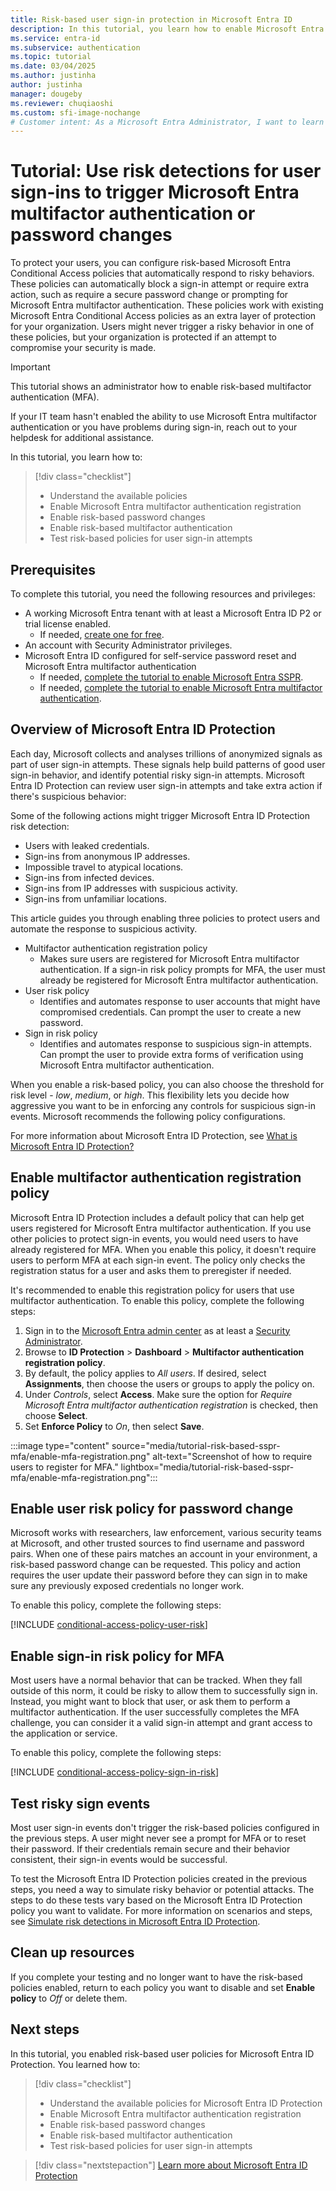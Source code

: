 ```yaml
---
title: Risk-based user sign-in protection in Microsoft Entra ID
description: In this tutorial, you learn how to enable Microsoft Entra ID Protection to protect users when risky sign-in behavior is detected on their account.
ms.service: entra-id
ms.subservice: authentication
ms.topic: tutorial
ms.date: 03/04/2025
ms.author: justinha
author: justinha
manager: dougeby
ms.reviewer: chuqiaoshi
ms.custom: sfi-image-nochange
# Customer intent: As a Microsoft Entra Administrator, I want to learn how to use Microsoft Entra ID Protection to protect users by automatically detecting risk sign-in behavior and prompting for additional forms of authentication or request a password change.
---
```

# Tutorial: Use risk detections for user sign-ins to trigger Microsoft Entra multifactor authentication or password changes

To protect your users, you can configure risk-based Microsoft Entra Conditional Access policies that automatically respond to risky behaviors. These policies can automatically block a sign-in attempt or require extra action, such as require a secure password change or prompting for Microsoft Entra multifactor authentication. These policies work with existing Microsoft Entra Conditional Access policies as an extra layer of protection for your organization. Users might never trigger a risky behavior in one of these policies, but your organization is protected if an attempt to compromise your security is made.

> [!IMPORTANT]
> This tutorial shows an administrator how to enable risk-based multifactor authentication (MFA).
>
> If your IT team hasn't enabled the ability to use Microsoft Entra multifactor authentication or you have problems during sign-in, reach out to your helpdesk for additional assistance.

In this tutorial, you learn how to:

> [!div class="checklist"]
> * Understand the available policies
> * Enable Microsoft Entra multifactor authentication registration
> * Enable risk-based password changes
> * Enable risk-based multifactor authentication
> * Test risk-based policies for user sign-in attempts

## Prerequisites

To complete this tutorial, you need the following resources and privileges:

* A working Microsoft Entra tenant with at least a Microsoft Entra ID P2 or trial license enabled.
   * If needed, [create one for free](https://azure.microsoft.com/pricing/purchase-options/azure-account?cid=msft_learn).
* An account with Security Administrator privileges.
* Microsoft Entra ID configured for self-service password reset and Microsoft Entra multifactor authentication
   * If needed, [complete the tutorial to enable Microsoft Entra SSPR](tutorial-enable-sspr.md).
   * If needed, [complete the tutorial to enable Microsoft Entra multifactor authentication](tutorial-enable-azure-mfa.md).

<a name='overview-of-azure-ad-identity-protection'></a>

## Overview of Microsoft Entra ID Protection

Each day, Microsoft collects and analyses trillions of anonymized signals as part of user sign-in attempts. These signals help build patterns of good user sign-in behavior, and identify potential risky sign-in attempts. Microsoft Entra ID Protection can review user sign-in attempts and take extra action if there's suspicious behavior:

Some of the following actions might trigger Microsoft Entra ID Protection risk detection:

* Users with leaked credentials.
* Sign-ins from anonymous IP addresses.
* Impossible travel to atypical locations.
* Sign-ins from infected devices.
* Sign-ins from IP addresses with suspicious activity.
* Sign-ins from unfamiliar locations.

This article guides you through enabling three policies to protect users and automate the response to suspicious activity.

* Multifactor authentication registration policy
   * Makes sure users are registered for Microsoft Entra multifactor authentication. If a sign-in risk policy prompts for MFA, the user must already be registered for Microsoft Entra multifactor authentication.
* User risk policy
   * Identifies and automates response to user accounts that might have compromised credentials. Can prompt the user to create a new password.
* Sign in risk policy
   * Identifies and automates response to suspicious sign-in attempts. Can prompt the user to provide extra forms of verification using Microsoft Entra multifactor authentication.

When you enable a risk-based policy, you can also choose the threshold for risk level - *low*, *medium*, or *high*. This flexibility lets you decide how aggressive you want to be in enforcing any controls for suspicious sign-in events. Microsoft recommends the following policy configurations.

For more information about Microsoft Entra ID Protection, see [What is Microsoft Entra ID Protection?](~/id-protection/overview-identity-protection.md)

## Enable multifactor authentication registration policy

Microsoft Entra ID Protection includes a default policy that can help get users registered for Microsoft Entra multifactor authentication. If you use other policies to protect sign-in events, you would need users to have already registered for MFA. When you enable this policy, it doesn't require users to perform MFA at each sign-in event. The policy only checks the registration status for a user and asks them to preregister if needed.

It's recommended to enable this registration policy for users that use multifactor authentication. To enable this policy, complete the following steps:

1. Sign in to the [Microsoft Entra admin center](https://entra.microsoft.com) as at least a [Security Administrator](~/identity/role-based-access-control/permissions-reference.md#security-administrator).
1. Browse to **ID Protection** > **Dashboard** > **Multifactor authentication registration policy**.
1. By default, the policy applies to *All users*. If desired, select **Assignments**, then choose the users or groups to apply the policy on.
1. Under *Controls*, select **Access**. Make sure the option for *Require Microsoft Entra multifactor authentication registration* is checked, then choose **Select**.
1. Set **Enforce Policy** to *On*, then select **Save**.

:::image type="content" source="media/tutorial-risk-based-sspr-mfa/enable-mfa-registration.png" alt-text="Screenshot of how to require users to register for MFA." lightbox="media/tutorial-risk-based-sspr-mfa/enable-mfa-registration.png":::

## Enable user risk policy for password change

Microsoft works with researchers, law enforcement, various security teams at Microsoft, and other trusted sources to find username and password pairs. When one of these pairs matches an account in your environment, a risk-based password change can be requested. This policy and action requires the user update their password before they can sign in to make sure any previously exposed credentials no longer work.

To enable this policy, complete the following steps:

[!INCLUDE [conditional-access-policy-user-risk](../../includes/conditional-access-policy-user-risk.md)]

## Enable sign-in risk policy for MFA

Most users have a normal behavior that can be tracked. When they fall outside of this norm, it could be risky to allow them to successfully sign in. Instead, you might want to block that user, or ask them to perform a multifactor authentication. If the user successfully completes the MFA challenge, you can consider it a valid sign-in attempt and grant access to the application or service.

To enable this policy, complete the following steps:

[!INCLUDE [conditional-access-policy-sign-in-risk](../../includes/conditional-access-policy-sign-in-risk.md)]

## Test risky sign events

Most user sign-in events don't trigger the risk-based policies configured in the previous steps. A user might never see a prompt for MFA or to reset their password. If their credentials remain secure and their behavior consistent, their sign-in events would be successful.

To test the Microsoft Entra ID Protection policies created in the previous steps, you need a way to simulate risky behavior or potential attacks. The steps to do these tests vary based on the Microsoft Entra ID Protection policy you want to validate. For more information on scenarios and steps, see [Simulate risk detections in Microsoft Entra ID Protection](~/id-protection/howto-identity-protection-simulate-risk.md).

## Clean up resources

If you complete your testing and no longer want to have the risk-based policies enabled, return to each policy you want to disable and set **Enable policy** to *Off* or delete them.

## Next steps

In this tutorial, you enabled risk-based user policies for Microsoft Entra ID Protection. You learned how to:

> [!div class="checklist"]
> * Understand the available policies for Microsoft Entra ID Protection
> * Enable Microsoft Entra multifactor authentication registration
> * Enable risk-based password changes
> * Enable risk-based multifactor authentication
> * Test risk-based policies for user sign-in attempts

> [!div class="nextstepaction"]
> [Learn more about Microsoft Entra ID Protection](~/id-protection/overview-identity-protection.md)
